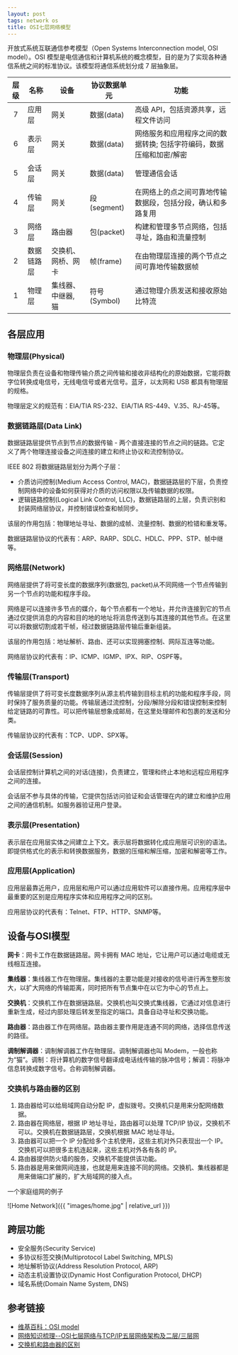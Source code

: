 ```yaml
---
layout: post
tags: network os
title: OSI七层网络模型
---
```


开放式系统互联通信参考模型（Open Systems Interconnection model, OSI model）。OSI 模型是电信通信和计算机系统的概念模型，目的是为了实现各种通信系统之间的标准协议。该模型将通信系统划分成 7 层抽象层。

| 层级 | 名称       | 设备               | 协议数据单元 | 功能                                                                |
| :--: | ---------- | ---                | -----------  | ------------------------------------------------------------------  |
| 7    | 应用层     | 网关               | 数据(data)   | 高级 API，包括资源共享，远程文件访问                                |
| 6    | 表示层     | 网关               | 数据(data)   | 网络服务和应用程序之间的数据转换; 包括字符编码，数据压缩和加密/解密 |
| 5    | 会话层     | 网关               | 数据(data)   | 管理通信会话                                                        |
| 4    | 传输层     | 网关               | 段(segment)  | 在网络上的点之间可靠地传输数据段，包括分段，确认和多路复用          |
| 3    | 网络层     | 路由器             | 包(packet)   | 构建和管理多节点网络，包括寻址，路由和流量控制                      |
| 2    | 数据链路层 | 交换机、网桥、网卡 | 帧(frame)    | 在由物理层连接的两个节点之间可靠地传输数据帧                        |
| 1    | 物理层     | 集线器、中继器, 猫 | 符号(Symbol) | 通过物理介质发送和接收原始比特流                                    |

## 各层应用

### 物理层(Physical)

物理层负责在设备和物理传输介质之间传输和接收非结构化的原始数据，它能将数字位转换成电信号，无线电信号或者光信号。蓝牙，以太网和 USB 都具有物理层的规格。

物理层定义的规范有：EIA/TIA RS-232、EIA/TIA RS-449、V.35、RJ-45等。

### 数据链路层(Data Link)

数据链路层提供节点到节点的数据传输 - 两个直接连接的节点之间的链路。它定义了两个物理连接设备之间连接的建立和终止协议和流控制协议。

IEEE 802 将数据链路层划分为两个子层：

- 介质访问控制(Medium Access Control, MAC)，数据链路层的下层，负责控制网络中的设备如何获得对介质的访问权限以及传输数据的权限。
- 逻辑链路控制(Logical Link Control, LLC)，数据链路层的上层，负责识别和封装网络层协议，并控制错误检查和帧同步。

该层的作用包括：物理地址寻址、数据的成帧、流量控制、数据的检错和重发等。

数据链路层协议的代表有：ARP、RARP、SDLC、HDLC、PPP、STP、帧中继等。

### 网络层(Network)

网络层提供了将可变长度的数据序列(数据包, packet)从不同网络一个节点传输到另一个节点的功能和程序手段。

网络是可以连接许多节点的媒介，每个节点都有一个地址，并允许连接到它的节点通过仅提供消息的内容和目的地的地址将消息传送到与其连接的其他节点。在这里可以将数据切割成若干帧，经过数据链路层传输后重新组装。

该层的作用包括：地址解析、路由、还可以实现拥塞控制、网际互连等功能。

网络层协议的代表有：IP、ICMP、IGMP、IPX、RIP、OSPF等。

### 传输层(Transport)

传输层提供了将可变长度数据序列从源主机传输到目标主机的功能和程序手段，同时保持了服务质量的功能。传输层通过流控制，分段/解除分段和错误控制来控制给定链路的可靠性。可以把传输层想象成邮局，在这里处理邮件和包裹的发送和分类。

传输层协议的代表有：TCP、UDP、SPX等。

### 会话层(Session)

会话层控制计算机之间的对话(连接)，负责建立，管理和终止本地和远程应用程序之间的连接。

会话层不参与具体的传输，它提供包括访问验证和会话管理在内的建立和维护应用之间的通信机制。如服务器验证用户登录。

### 表示层(Presentation)

表示层在应用层实体之间建立上下文。表示层将数据转化成应用层可识别的语法。即提供格式化的表示和转换数据服务，数据的压缩和解压缩，加密和解密等工作。

### 应用层(Application)

应用层最靠近用户，应用层和用户可以通过应用软件可以直接作用。应用程序层中最重要的区别是应用程序实体和应用程序之间的区别。

应用层协议的代表有：Telnet、FTP、HTTP、SNMP等。

## 设备与OSI模型

**网卡**：网卡工作在数据链路层。网卡拥有 MAC 地址，它让用户可以通过电缆或无线相互连接。

**集线器**：集线器工作在物理层。集线器的主要功能是对接收的信号进行再生整形放大，以扩大网络的传输距离，同时把所有节点集中在以它为中心的节点上。

**交换机**：交换机工作在数据链路层。交换机也叫交换式集线器，它通过对信息进行重新生成，经过内部处理后转发至指定的端口。具备自动寻址和交换功能。

**路由器**：路由器工作在网络层。路由器主要作用是连通不同的网络，选择信息传送的路径。

**调制解调器**：调制解调器工作在物理层。调制解调器也叫 Modem，一般也称为“猫”。调制：将计算机的数字信号翻译成电话线传输的脉冲信号；解调：将脉冲信息转换成数字信号。合称调制解调器。

### 交换机与路由器的区别

1. 路由器给可以给局域网自动分配 IP，虚拟拨号。交换机只是用来分配网络数据。
2. 路由器在网络层，根据 IP 地址寻址，路由器可以处理 TCP/IP 协议，交换机不可以。交换机在数据链路层，交换机根据 MAC 地址寻址。
3. 路由器可以把一个 IP 分配给多个主机使用，这些主机对外只表现出一个 IP。交换机可以把很多主机连起来，这些主机对外各有各的 IP。
4. 路由器提供防火墙的服务，交换机不能提供该功能。
5. 路由器是用来做网间连接，也就是用来连接不同的网络。交换机、集线器都是用来做端口扩展的，扩大局域网的接入点。

一个家庭组网的例子

![Home Network]({{ "images/home.jpg" | relative_url }})

## 跨层功能

- 安全服务(Security Service)
- 多协议标签交换(Multiprotocol Label Switching, MPLS)
- 地址解析协议(Address Resolution Protocol, ARP)
- 动态主机设置协议(Dynamic Host Configuration Protocol, DHCP)
- 域名系统(Domain Name System, DNS)

## 参考链接

- [维基百科：OSI model](https://en.wikipedia.org/wiki/OSI_model)
- [网络知识梳理--OSI七层网络与TCP/IP五层网络架构及二层/三层网](https://www.cnblogs.com/kevingrace/p/5909719.html)
- [交换机和路由器的区别](https://product.pconline.com.cn/itbk/wlbg/wireless/1511/7143670.html)
